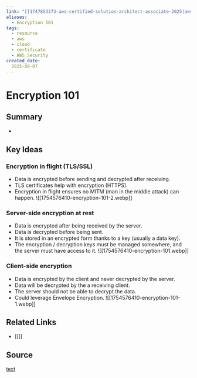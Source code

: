 ```yaml
---
link: "[[1747853373-aws-certified-solution-architect-associate-2025|aws Certified Solution Architect Associate 2025]]"
aliases: 
  - Encryption 101
tags:
  - resource
  - aws
  - cloud
  - certificate
  - AWS_Security
created_date:
  2025-08-07
---
```

# Encryption 101
## Summary
- 

## Key Ideas
### Encryption in flight (TLS/SSL)
- Data is encrypted before sending and decrypted after receiving.
- TLS certificates help with encryption (HTTPS).
- Encryption in flight ensures no MITM (man in the middle attack) can happen.
![[1754576410-encryption-101-2.webp]]

### Server-side encryption at rest
- Data is encrypted after being received by the server.
- Data is decrypted before being sent.
- It is stored in an encrypted form thanks to a key (usually a data key).
- The encryption / decryption keys must be managed somewhere, and the server must have access to it.
![[1754576410-encryption-101.webp]]

### Client-side encryption
- Data is encrypted by the client and never decrypted by the server.
- Data will be decrypted by the a receiving client.
- The server should not be able to decrypt the data.
- Could leverage Envelope Encryption.
![[1754576410-encryption-101-1.webp]]








## Related Links
- [[]]

## Source
[text]()
